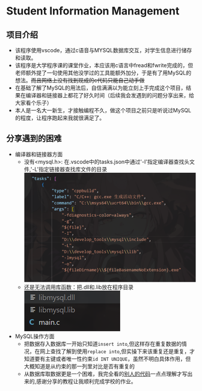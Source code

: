 # Student Information Management
## 项目介绍
* 该程序使用vscode，通过c语音与MYSQL数据库交互，对学生信息进行储存和读取。
* 该程序是大学程序课的课堂作业，本应该用c语言中fread和fwrite完成的，但老师额外提了一句使用其他没学过的工具能额外加分，于是有了用MySQL的想法。~~而且网络上没有找到现成的c代码只能自己动手做~~
* 在基础了解了MySQL的用法后，自信满满以为能立刻上手完成这个项目，结果在编译器和链接器上都花了好久时间（后续我会发遇到的问题分享出来，给大家看个乐子）
* 本人是一名大一新生，才接触编程不久，做这个项目之前只是听说过MySQL的程度，让程序跑起来我就很满足了。
## 分享遇到的困难
* 编译器和链接器方面
   * 没有<mysql.h>:
  在.vscode中的tasks.json中通过'-I'指定编译器查找头文件,'-L'指定链接器查找库文件的目录 
  ![Alt text](image-1.png)
  * 还是无法调用库函数：把.dll和.lib放在程序目录
  ![Alt text](image-2.png)
* MySQL操作方面
  * 把数据存入数据库一开始只知道`insert into`,但这样存在重复数据的情况，在网上查找了解到使用`replace into`,但实操下来该重复还是重复，才知道要有主键或者唯一性约束`id INT UNIQUE`，虽然不明白具体作用，但大概知道是从约束的那一列里对比是否有重复的
  * 从数据库取数据更是一个困难，我完全看的[别人的代码](https://blog.csdn.net/m0_64280701/article/details/132788701)一点点理解才写出来的,感谢分享的教程让我顺利完成学校的作业。


  